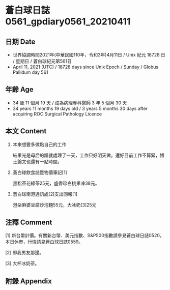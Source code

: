 [_metadata_:encoding]: - "utf-8"
[_metadata_:language]: - "zh-Hant-TW"
[_metadata_:fileformat]: - "markdown"
[_metadata_:MIME_type]: - "text/plain"
[_metadata_:markdown_version]: - "commonmark version 0.29"
[_metadata_:markdown_spec]: - "https://spec.commonmark.org/0.29/"

# 蒼白球日誌0561_gpdiary0561_20210411 #

## 日期 Date ##

* 世界協調時間2021年(中華民國110年，令和3年)4月11日 / Unix 紀元 18728 日 / 星期日 / 蒼白球紀元第561日
* April 11, 2021 (UTC) / 18728 days since Unix Epoch / Sunday / Globus Pallidum day 561

## 年齡 Age ##

* 34 歲 11 個月 19 天 / 成為病理專科醫師 3 年 5 個月 30 天
* 34 years 11 months 19 days old / 3 years 5 months 30 days after acquiring ROC Surgical Pathology Licence

## 本文 Content ##

1. 本來想要多做點自己的工作

    結果光是母后的譜就處理了一天，工作只好明天做。還好目前工作不算緊，博士論文也還有一點時間。

    
2. 蒼白球飲食誌暨物價筆記[1]

    黑松茶花綠茶25元，盛香珍白桃果凍38元。
    
3. 蒼白球南港通訊處[2]支出回報[1]

    澄朵麻婆豆腐炒泡麵55元，大冰奶[3]25元

## 注釋 Comment ##

[1] 新台幣計價。有關新台幣、美元指數、S&P500指數請參見蒼白球日誌0520。本日休市，行情請見蒼白球日誌0559。

[2] 即我男友那邊。

[3] 大杯冰奶茶。

## 附錄 Appendix ##

